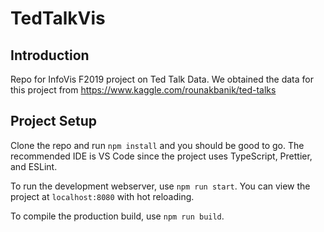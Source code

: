 # TedTalkVis
## Introduction
Repo for InfoVis F2019 project on Ted Talk Data. We obtained the data for this project from https://www.kaggle.com/rounakbanik/ted-talks

## Project Setup
Clone the repo and run `npm install` and you should be good to go.
The recommended IDE is VS Code since the project uses TypeScript, Prettier, and ESLint.

To run the development webserver, use `npm run start`. You can view the project at `localhost:8080` with hot reloading.

To compile the production build, use `npm run build`.